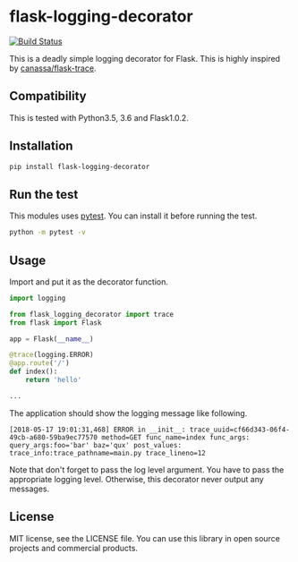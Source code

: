 # flask-logging-decorator

[![Build Status](https://travis-ci.org/sgykfjsm/flask-logging-decorator.svg?branch=master)](https://travis-ci.org/sgykfjsm/flask-logging-decorator)

This is a deadly simple logging decorator for Flask. This is highly inspired by [canassa/flask-trace](https://github.com/canassa/flask-trace).

## Compatibility

This is tested with Python3.5, 3.6 and Flask1.0.2.

## Installation

```bash
pip install flask-logging-decorator
```

## Run the test

This modules uses [pytest](http://pytest.org/latest/). You can install it before running the test.

```bash
python -m pytest -v
```

## Usage

Import and put it as the decorator function.

```python
import logging

from flask_logging_decorator import trace
from flask import Flask

app = Flask(__name__)

@trace(logging.ERROR)
@app.route('/')
def index():
    return 'hello'

...
```

The application should show the logging message like following.

```text
[2018-05-17 19:01:31,468] ERROR in __init__: trace_uuid=cf66d343-06f4-49cb-a680-59ba9ec77570 method=GET func_name=index func_args: query_args:foo='bar' baz='qux' post_values: trace_info:trace_pathname=main.py trace_lineno=12
```

Note that don't forget to pass the log level argument. You have to pass the appropriate logging level. Otherwise, this decorator never output any messages.

## License

MIT license, see the LICENSE file. You can use this library in open source projects and commercial products.
